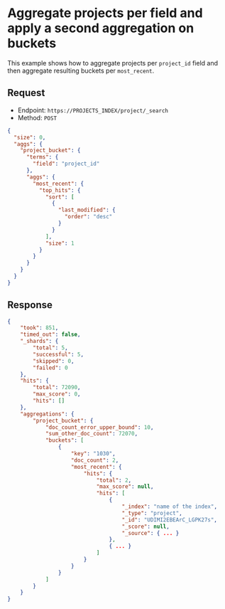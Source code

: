 # Aggregate projects per field and apply a second aggregation on buckets

This example shows how to aggregate projects per `project_id` field and then aggregate resulting buckets per `most_recent`.

## Request

* Endpoint: `https://PROJECTS_INDEX/project/_search`
* Method: `POST`

```json
{
  "size": 0,
  "aggs": {
    "project_bucket": {
      "terms": {
        "field": "project_id"
      },
      "aggs": {
        "most_recent": {
          "top_hits": {
            "sort": [
              {
                "last_modified": {
                  "order": "desc"
                }
              }
            ],
            "size": 1
          }
        }
      }
    }
  }
}
```

## Response

```json
{
    "took": 851,
    "timed_out": false,
    "_shards": {
        "total": 5,
        "successful": 5,
        "skipped": 0,
        "failed": 0
    },
    "hits": {
        "total": 72090,
        "max_score": 0,
        "hits": []
    },
    "aggregations": {
        "project_bucket": {
            "doc_count_error_upper_bound": 10,
            "sum_other_doc_count": 72070,
            "buckets": [
                {
                    "key": "1030",
                    "doc_count": 2,
                    "most_recent": {
                        "hits": {
                            "total": 2,
                            "max_score": null,
                            "hits": [
                                {
                                    "_index": "name of the index",
                                    "_type": "project",
                                    "_id": "UDIMI2EBEArC_LGPK27s",
                                    "_score": null,
                                    "_source": { ... }
                                },
                                { ... }
                            ]
                        }
                    }
                }
            ]
        }
    }
}
```

